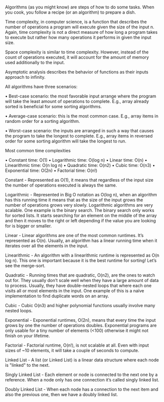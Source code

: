 Algorithms (as you might know) are steps of how to do some tasks. When you cook, you follow a
recipe (or an algorithm) to prepare a dish.

Time complexity, in computer science, is a function that describes the number of operations a
program will execute given the size of the input n. Again, time complexity is not a direct measure of how long a program takes to execute but rather how many operations it performs in given the input size.

Space complexity is similar to time complexity. However, instead of the count of operations
executed, it will account for the amount of memory used additionally to the input.

Asymptotic analysis describes the behavior of functions as their inputs approach
to infinity.

All algorithms have three scenarios:

• Best-case scenario: the most favorable input arrange where the program will take the least
amount of operations to complete. E.g., array already sorted is beneficial for some sorting
algorithms.

• Average-case scenario: this is the most common case. E.g., array items in random order for a
sorting algorithm.

• Worst-case scenario: the inputs are arranged in such a way that causes the program to take the
longest to complete. E.g., array items in reversed order for some sorting algorithm will take the
longest to run.

Most common time complexities

• Constant time: O(1)
• Logarithmic time: O(log n)
• Linear time: O(n)
• Linearithmic time: O(n log n)
• Quadratic time: O(n2)
• Cubic time: O(n3)
• Exponential time: O(2n)
• Factorial time: O(n!)

Constant - Represented as O(1), it means that regardless of the input size the number of operations executed is always the same.

Logarithmic - Represented in Big O notation as O(log n), when an algorithm has this running time it means that as the size of the input grows the number of operations grows very slowly. Logarithmic algorithms
are very scalable. One example is the binary search. The binary search only works for sorted lists. It starts searching for an element on the middle of the array and then it moves to the right or left depending if the value you are looking for is bigger or smaller.

Linear - Linear algorithms are one of the most common runtimes. It’s represented as O(n). Usually, an
algorithm has a linear running time when it iterates over all the elements in the input.

Linearithmic - An algorithm with a linearithmic runtime is represented as O(n log n). This one is important
because it is the best runtime for sorting! Let’s see the merge-sort.

Quadratic - Running times that are quadratic, O(n2), are the ones to watch out for. They usually don’t scale well when they have a large amount of data to process. Usually, they have double-nested loops that where each one visits all or most elements in the input. One example of this is a naïve implementation to find duplicate words on an array.

Cubic - Cubic O(n3) and higher polynomial functions usually involve many nested loops.

Exponential - Exponential runtimes, O(2n), means that every time the input grows by one the number of
operations doubles. Exponential programs are only usable for a tiny number of elements (<100) otherwise it might not finish on your lifetime.

Factorial - Factorial runtime, O(n!), is not scalable at all. Even with input sizes of ~10 elements, it will take a couple of seconds to compute.

Linked List - A list (or Linked List) is a linear data structure where each node is "linked" to the next.

Singly Linked List - Each element or node is connected to the next one by a reference. When a node only has one connection it’s called singly linked list.

Doubly Linked List - When each node has a connection to the next item and also the previous one, then we have a doubly linked list.